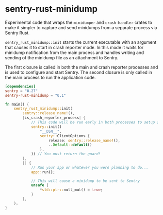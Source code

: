# sentry-rust-minidump

Experimental code that wraps the `minidumper` and `crash-handler` crates to make it simpler to capture
and send minidumps from a separate process via Sentry Rust.

`sentry_rust_minidump::init` starts the current executable with an argument that
causes it to start in crash reporter mode. In this mode it waits for minidump
notification from the main process and handles writing and sending of the
minidump file as an attachment to Sentry.

The first closure is called in both the main and crash reporter processes and is used to configure
and start Sentry. The second closure is only called in the main process to run the
application code.

```toml
[dependencies]
sentry = "0.27"
sentry-rust-minidump = "0.1"
```

```rust
fn main() {
    sentry_rust_minidump::init(
        sentry::release_name!(),
        |is_crash_reporter_process| {
            // This code will be run early in both processes to setup sentry
            sentry::init((
                "__DSN__",
                sentry::ClientOptions {
                    release: sentry::release_name!(),
                    ..Default::default()
                },
            )) // You must return the guard!
        },
        || {
            // Run your app or whatever you were planning to do...
            app::run();

            // This will cause a minidump to be sent to Sentry
            unsafe {
                *std::ptr::null_mut() = true;
            }
        },
    );
}

```
